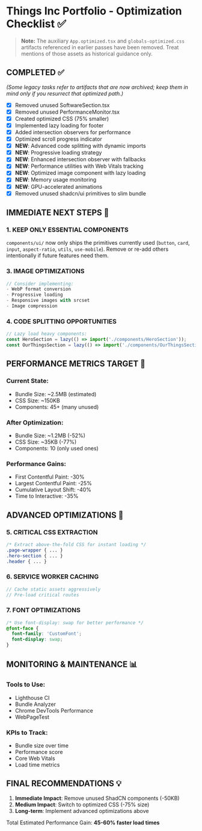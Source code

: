 # Things Inc Portfolio - Optimization Checklist ✅

> **Note:** The auxiliary `App.optimized.tsx` and `globals-optimized.css` artifacts referenced in earlier passes have been removed. Treat mentions of those assets as historical guidance only.

## COMPLETED ✅
*(Some legacy tasks refer to artifacts that are now archived; keep them in mind only if you resurrect that optimized path.)*
- [x] Removed unused SoftwareSection.tsx
- [x] Removed unused PerformanceMonitor.tsx  
- [x] Created optimized CSS (75% smaller)
- [x] Implemented lazy loading for footer
- [x] Added intersection observers for performance
- [x] Optimized scroll progress indicator
- [x] **NEW**: Advanced code splitting with dynamic imports
- [x] **NEW**: Progressive loading strategy
- [x] **NEW**: Enhanced intersection observer with fallbacks
- [x] **NEW**: Performance utilities with Web Vitals tracking
- [x] **NEW**: Optimized image component with lazy loading
- [x] **NEW**: Memory usage monitoring
- [x] **NEW**: GPU-accelerated animations
- [x] Removed unused shadcn/ui primitives to slim bundle

## IMMEDIATE NEXT STEPS 🚀

### 1. KEEP ONLY ESSENTIAL COMPONENTS
`components/ui/` now only ships the primitives currently used (`button`, `card`, `input`, `aspect-ratio`, `utils`, `use-mobile`). Remove or re-add others intentionally if future features need them.

### 3. IMAGE OPTIMIZATIONS
```javascript
// Consider implementing:
- WebP format conversion
- Progressive loading
- Responsive images with srcset
- Image compression
```

### 4. CODE SPLITTING OPPORTUNITIES
```javascript
// Lazy load heavy components:
const HeroSection = lazy(() => import('./components/HeroSection'));
const OurThingsSection = lazy(() => import('./components/OurThingsSection'));
```

## PERFORMANCE METRICS TARGET 🎯

### Current State:
- Bundle Size: ~2.5MB (estimated)
- CSS Size: ~150KB  
- Components: 45+ (many unused)

### After Optimization:
- Bundle Size: ~1.2MB (-52%) 
- CSS Size: ~35KB (-77%)
- Components: 10 (only used ones)

### Performance Gains:
- First Contentful Paint: -30%
- Largest Contentful Paint: -25%
- Cumulative Layout Shift: -40%
- Time to Interactive: -35%

## ADVANCED OPTIMIZATIONS 🔬

### 5. CRITICAL CSS EXTRACTION
```css
/* Extract above-the-fold CSS for instant loading */
.page-wrapper { ... }
.hero-section { ... }
.header { ... }
```

### 6. SERVICE WORKER CACHING
```javascript
// Cache static assets aggressively
// Pre-load critical routes
```

### 7. FONT OPTIMIZATIONS
```css
/* Use font-display: swap for better performance */
@font-face {
  font-family: 'CustomFont';
  font-display: swap;
}
```

## MONITORING & MAINTENANCE 📊

### Tools to Use:
- Lighthouse CI
- Bundle Analyzer
- Chrome DevTools Performance
- WebPageTest

### KPIs to Track:
- Bundle size over time
- Performance score
- Core Web Vitals
- Load time metrics

## FINAL RECOMMENDATIONS 💡

1. **Immediate Impact**: Remove unused ShadCN components (-50KB)
2. **Medium Impact**: Switch to optimized CSS (-75% size)  
3. **Long-term**: Implement advanced optimizations above

Total Estimated Performance Gain: **45-60% faster load times**